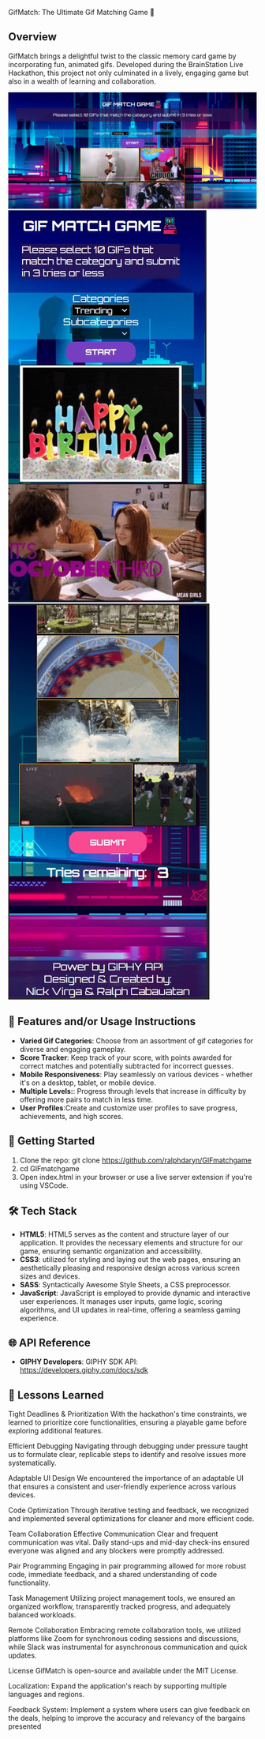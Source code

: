 GifMatch: The Ultimate Gif Matching Game 🚀

## Overview
GifMatch brings a delightful twist to the classic memory card game by incorporating fun, animated gifs. Developed during the BrainStation Live Hackathon, this project not only culminated in a lively, engaging game but also in a wealth of learning and collaboration.

![Desktop View](./assets/images/gif-match-desktop.jpg)
![Mobile View](./assets/images/gif-match-mobile.jpg)
![Mobile View](./assets/images/gif-match-mobile2.jpg)


## 📝 Features and/or Usage Instructions

- **Varied Gif Categories**: Choose from an assortment of gif categories for diverse and engaging gameplay.
- **Score Tracker**: Keep track of your score, with points awarded for correct matches and potentially subtracted for incorrect guesses.
- **Mobile Responsiveness**: Play seamlessly on various devices - whether it's on a desktop, tablet, or mobile device.
- **Multiple Levels:**: Progress through levels that increase in difficulty by offering more pairs to match in less time.
- **User Profiles**:Create and customize user profiles to save progress, achievements, and high scores.
  
## 🚀 Getting Started

1. Clone the repo: git clone https://github.com/ralphdaryn/GIFmatchgame
2. cd GIFmatchgame
3. Open index.html in your browser or use a live server extension if you're using VSCode.

## 🛠️ Tech Stack

- **HTML5**: HTML5 serves as the content and structure layer of our application. It provides the necessary elements and structure for our game, ensuring semantic organization and accessibility.
- **CSS3**: utilized for styling and laying out the web pages, ensuring an aesthetically pleasing and responsive design across various screen sizes and devices.
- **SASS**: Syntactically Awesome Style Sheets, a CSS preprocessor.
- **JavaScript**: JavaScript is employed to provide dynamic and interactive user experiences. It manages user inputs, game logic, scoring algorithms, and UI updates in real-time, offering a seamless gaming experience.


## 🌐 API Reference

- **GIPHY Developers**: GIPHY SDK API: https://developers.giphy.com/docs/sdk

## 🧠 Lessons Learned

Tight Deadlines & Prioritization
With the hackathon's time constraints, we learned to prioritize core functionalities, ensuring a playable game before exploring additional features.

Efficient Debugging
Navigating through debugging under pressure taught us to formulate clear, replicable steps to identify and resolve issues more systematically.

Adaptable UI Design
We encountered the importance of an adaptable UI that ensures a consistent and user-friendly experience across various devices.

Code Optimization
Through iterative testing and feedback, we recognized and implemented several optimizations for cleaner and more efficient code.

Team Collaboration
Effective Communication
Clear and frequent communication was vital. Daily stand-ups and mid-day check-ins ensured everyone was aligned and any blockers were promptly addressed.

Pair Programming
Engaging in pair programming allowed for more robust code, immediate feedback, and a shared understanding of code functionality.

Task Management
Utilizing project management tools, we ensured an organized workflow, transparently tracked progress, and adequately balanced workloads.

Remote Collaboration
Embracing remote collaboration tools, we utilized platforms like Zoom for synchronous coding sessions and discussions, while Slack was instrumental for asynchronous communication and quick updates.

License
GifMatch is open-source and available under the MIT License.

Localization: Expand the application's reach by supporting multiple languages and regions.

Feedback System: Implement a system where users can give feedback on the deals, helping to improve the accuracy and relevancy of the bargains presented
